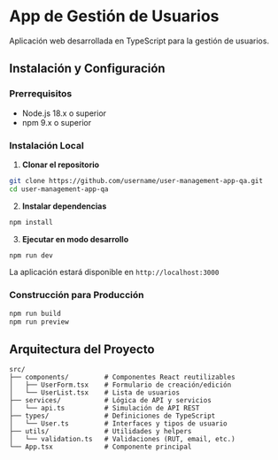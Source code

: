 # App de Gestión de Usuarios

Aplicación web desarrollada en TypeScript para la gestión de usuarios.

## Instalación y Configuración

### Prerrequisitos

- Node.js 18.x o superior
- npm 9.x o superior

### Instalación Local

1. **Clonar el repositorio**

```bash
git clone https://github.com/username/user-management-app-qa.git
cd user-management-app-qa
```

2. **Instalar dependencias**

```bash
npm install
```

3. **Ejecutar en modo desarrollo**

```bash
npm run dev
```

La aplicación estará disponible en `http://localhost:3000`

### Construcción para Producción

```bash
npm run build
npm run preview
```

## Arquitectura del Proyecto

```
src/
├── components/         # Componentes React reutilizables
│   ├── UserForm.tsx    # Formulario de creación/edición
│   └── UserList.tsx    # Lista de usuarios
├── services/           # Lógica de API y servicios
│   └── api.ts          # Simulación de API REST
├── types/              # Definiciones de TypeScript
│   └── User.ts         # Interfaces y tipos de usuario
├── utils/              # Utilidades y helpers
│   └── validation.ts   # Validaciones (RUT, email, etc.)
└── App.tsx             # Componente principal
```
